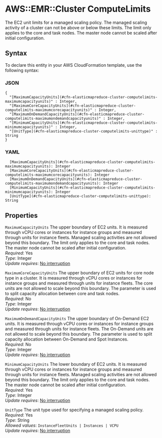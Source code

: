 # AWS::EMR::Cluster ComputeLimits<a name="aws-properties-elasticmapreduce-cluster-computelimits"></a>

The EC2 unit limits for a managed scaling policy\. The managed scaling activity of a cluster can not be above or below these limits\. The limit only applies to the core and task nodes\. The master node cannot be scaled after initial configuration\.

## Syntax<a name="aws-properties-elasticmapreduce-cluster-computelimits-syntax"></a>

To declare this entity in your AWS CloudFormation template, use the following syntax:

### JSON<a name="aws-properties-elasticmapreduce-cluster-computelimits-syntax.json"></a>

```
{
  "[MaximumCapacityUnits](#cfn-elasticmapreduce-cluster-computelimits-maximumcapacityunits)" : Integer,
  "[MaximumCoreCapacityUnits](#cfn-elasticmapreduce-cluster-computelimits-maximumcorecapacityunits)" : Integer,
  "[MaximumOnDemandCapacityUnits](#cfn-elasticmapreduce-cluster-computelimits-maximumondemandcapacityunits)" : Integer,
  "[MinimumCapacityUnits](#cfn-elasticmapreduce-cluster-computelimits-minimumcapacityunits)" : Integer,
  "[UnitType](#cfn-elasticmapreduce-cluster-computelimits-unittype)" : String
}
```

### YAML<a name="aws-properties-elasticmapreduce-cluster-computelimits-syntax.yaml"></a>

```
  [MaximumCapacityUnits](#cfn-elasticmapreduce-cluster-computelimits-maximumcapacityunits): Integer
  [MaximumCoreCapacityUnits](#cfn-elasticmapreduce-cluster-computelimits-maximumcorecapacityunits): Integer
  [MaximumOnDemandCapacityUnits](#cfn-elasticmapreduce-cluster-computelimits-maximumondemandcapacityunits): Integer
  [MinimumCapacityUnits](#cfn-elasticmapreduce-cluster-computelimits-minimumcapacityunits): Integer
  [UnitType](#cfn-elasticmapreduce-cluster-computelimits-unittype): String
```

## Properties<a name="aws-properties-elasticmapreduce-cluster-computelimits-properties"></a>

`MaximumCapacityUnits` <a name="cfn-elasticmapreduce-cluster-computelimits-maximumcapacityunits"></a>
The upper boundary of EC2 units\. It is measured through vCPU cores or instances for instance groups and measured through units for instance fleets\. Managed scaling activities are not allowed beyond this boundary\. The limit only applies to the core and task nodes\. The master node cannot be scaled after initial configuration\.  
_Required_: Yes  
_Type_: Integer  
_Update requires_: [No interruption](https://docs.aws.amazon.com/AWSCloudFormation/latest/UserGuide/using-cfn-updating-stacks-update-behaviors.html#update-no-interrupt)

`MaximumCoreCapacityUnits` <a name="cfn-elasticmapreduce-cluster-computelimits-maximumcorecapacityunits"></a>
The upper boundary of EC2 units for core node type in a cluster\. It is measured through vCPU cores or instances for instance groups and measured through units for instance fleets\. The core units are not allowed to scale beyond this boundary\. The parameter is used to split capacity allocation between core and task nodes\.  
_Required_: No  
_Type_: Integer  
_Update requires_: [No interruption](https://docs.aws.amazon.com/AWSCloudFormation/latest/UserGuide/using-cfn-updating-stacks-update-behaviors.html#update-no-interrupt)

`MaximumOnDemandCapacityUnits` <a name="cfn-elasticmapreduce-cluster-computelimits-maximumondemandcapacityunits"></a>
The upper boundary of On\-Demand EC2 units\. It is measured through vCPU cores or instances for instance groups and measured through units for instance fleets\. The On\-Demand units are not allowed to scale beyond this boundary\. The parameter is used to split capacity allocation between On\-Demand and Spot Instances\.  
_Required_: No  
_Type_: Integer  
_Update requires_: [No interruption](https://docs.aws.amazon.com/AWSCloudFormation/latest/UserGuide/using-cfn-updating-stacks-update-behaviors.html#update-no-interrupt)

`MinimumCapacityUnits` <a name="cfn-elasticmapreduce-cluster-computelimits-minimumcapacityunits"></a>
The lower boundary of EC2 units\. It is measured through vCPU cores or instances for instance groups and measured through units for instance fleets\. Managed scaling activities are not allowed beyond this boundary\. The limit only applies to the core and task nodes\. The master node cannot be scaled after initial configuration\.  
_Required_: Yes  
_Type_: Integer  
_Update requires_: [No interruption](https://docs.aws.amazon.com/AWSCloudFormation/latest/UserGuide/using-cfn-updating-stacks-update-behaviors.html#update-no-interrupt)

`UnitType` <a name="cfn-elasticmapreduce-cluster-computelimits-unittype"></a>
The unit type used for specifying a managed scaling policy\.  
_Required_: Yes  
_Type_: String  
_Allowed values_: `InstanceFleetUnits | Instances | VCPU`  
_Update requires_: [No interruption](https://docs.aws.amazon.com/AWSCloudFormation/latest/UserGuide/using-cfn-updating-stacks-update-behaviors.html#update-no-interrupt)
